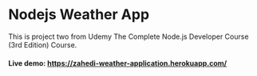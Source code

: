 # Nodejs Weather App

This is project two from Udemy The Complete Node.js Developer Course (3rd Edition) Course.
#### Live demo: https://zahedi-weather-application.herokuapp.com/
